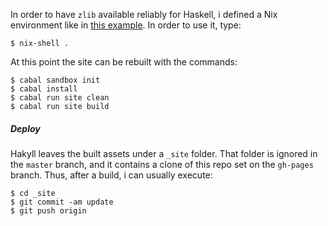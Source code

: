 In order to have `zlib` available reliably for Haskell, i defined a
Nix environment like in [this
example](https://nixos.org/wiki/Development_Environments#SDL_Example). In
order to use it, type:

    $ nix-shell .

At this point the site can be rebuilt with the commands:

    $ cabal sandbox init
    $ cabal install
    $ cabal run site clean
    $ cabal run site build

##### Deploy

Hakyll leaves the built assets under a `_site` folder. That folder is
ignored in the `master` branch, and it contains a clone of this repo
set on the `gh-pages` branch. Thus, after a build, i can usually
execute:

    $ cd _site
    $ git commit -am update
    $ git push origin
    